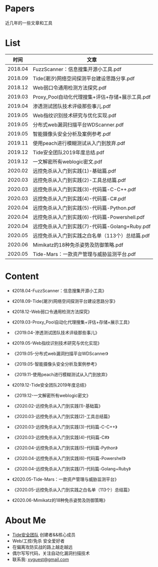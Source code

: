 # Papers
近几年的一些文章和工具

# List

| 时间 | 文章 |
| ---  | --- |
| 2018.04 | FuzzScanner：信息搜集开源小工具.pdf |
| 2018.09 | Tide(潮汐)网络空间探测平台建设思路分享.pdf |
| 2018.12 | Web弱口令通用检测方法探究.pdf |
| 2019.03 | Proxy_Pool自动化代理搜集+评估+存储+展示工具.pdf |
| 2019.04 | 渗透测试团队技术评级那些事儿.pdf |
| 2019.05 | Web指纹识别技术研究与优化实现.pdf |
| 2019.05 | 分布式web漏洞扫描平台WDScanner.pdf |
| 2019.05 | 智能摄像头安全分析及案例参考.pdf |
| 2019.11 | 使用peach进行模糊测试从入门到放弃.pdf |
| 2019.12 | Tide安全团队2019年度总结.pdf |
| 2019.12 | 一文解密所有weblogic密文.pdf |
| 2020.02 | 远控免杀从入门到实践(1)-基础篇.pdf |
| 2020.03 | 远控免杀从入门到实践(2)-工具总结篇.pdf |
| 2020.03 | 远控免杀从入门到实践(3)-代码篇-C-C++.pdf |
| 2020.03 | 远控免杀从入门到实践(4)-代码篇-C#.pdf |
| 2020.04 | 远控免杀从入门到实践(5)-代码篇-Python.pdf |
| 2020.04 | 远控免杀从入门到实践(6)-代码篇-Powershell.pdf |
| 2020.04 | 远控免杀从入门到实践(7)-代码篇-Golang+Ruby.pdf |
| 2020.05 | 远控免杀从入门到实践之白名单（113个）总结篇.pdf |
| 2020.06 | Mimikatz的18种免杀姿势及防御策略.pdf |
| 2020.05 | Tide-Mars：一款资产管理与威胁监测平台.pdf |


# Content

- 《2018.04-FuzzScanner：信息搜集开源小工具》

- 《2018.09-Tide(潮汐)网络空间探测平台建设思路分享》

- 《2018.12-Web弱口令通用检测方法探究》

- 《2019.03-Proxy_Pool自动化代理搜集+评估+存储+展示工具》

- 《2019.04-渗透测试团队技术评级那些事儿》

- 《2019.05-Web指纹识别技术研究与优化实现》

- 《2019.05-分布式web漏洞扫描平台WDScanner》

- 《2019.05-智能摄像头安全分析及案例参考》

- 《2019.11-使用peach进行模糊测试从入门到放弃》

- 《2019.12-Tide安全团队2019年度总结》

- 《2019.12-一文解密所有weblogic密文》

- 《2020.02-远控免杀从入门到实践(1)-基础篇》

- 《2020.03-远控免杀从入门到实践(2)-工具总结篇》

- 《2020.03-远控免杀从入门到实践(3)-代码篇-C-C++》

- 《2020.03-远控免杀从入门到实践(4)-代码篇-C#》

- 《2020.04-远控免杀从入门到实践(5)-代码篇-Python》

- 《2020.04-远控免杀从入门到实践(6)-代码篇-Powershell》

- 《2020.04-远控免杀从入门到实践(7)-代码篇-Golang+Ruby》

- 《2020.05-Tide-Mars：一款资产管理与威胁监测平台》

- 《2020.05-远控免杀从入门到实践之白名单（113个）总结篇》

- 《2020.06-Mimikatz的18种免杀姿势及防御策略》

# About Me

- [Tide安全团队](http://www.tidesec.com/) 创建者&&核心成员
- Web/工控/免杀 安全爱好者
- 在偏离攻防实战的路上越走越远
- 偶尔写写代码，关注自动化漏洞扫描技术
- 联系我: xyguest@gmail.com
